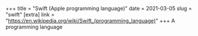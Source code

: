 +++
title = "Swift (Apple programming language)"
date = 2021-03-05
slug = "swift"
[extra]
link = "https://en.wikipedia.org/wiki/Swift_(programming_language)"
+++
A programming language

